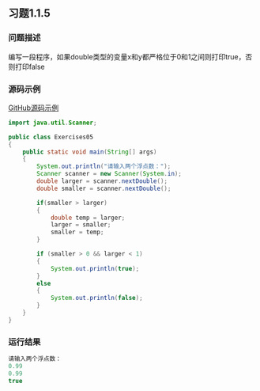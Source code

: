## 习题1.1.5

### 问题描述
编写一段程序，如果double类型的变量x和y都严格位于0和1之间则打印true，否则打印false

### 源码示例
[GitHub源码示例](https://github.com/MoonsunS/Algorithms/blob/master/src/main/java/com/moonsuns/algorithms/chapter01/section01/Exercises05.java)

```java
import java.util.Scanner;

public class Exercises05
{
    public static void main(String[] args)
    {
        System.out.println("请输入两个浮点数：");
        Scanner scanner = new Scanner(System.in);
        double larger = scanner.nextDouble();
        double smaller = scanner.nextDouble();

        if(smaller > larger)
        {
            double temp = larger;
            larger = smaller;
            smaller = temp;
        }

        if (smaller > 0 && larger < 1)
        {
            System.out.println(true);
        }
        else
        {
            System.out.println(false);
        }
    }
}
```

### 运行结果

```java
请输入两个浮点数：
0.99
0.99
true
```